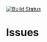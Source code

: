 [![Build Status](https://travis-ci.org/Frederick-S/unpv13e.svg?branch=master)](https://travis-ci.org/Frederick-S/unpv13e)
# Issues
